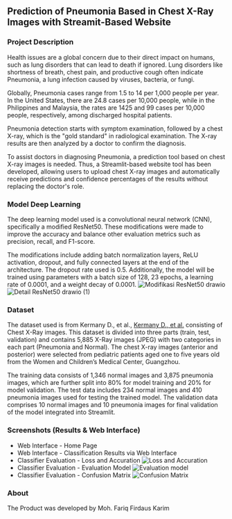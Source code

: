 ## Prediction of Pneumonia Based in Chest X-Ray Images with Streamit-Based Website

### Project Description 
Health issues are a global concern due to their direct impact on humans, such as lung disorders that can lead to death if ignored. Lung disorders like shortness of breath, chest pain, and productive cough often indicate Pneumonia, a lung infection caused by viruses, bacteria, or fungi.

Globally, Pneumonia cases range from 1.5 to 14 per 1,000 people per year. In the United States, there are 24.8 cases per 10,000 people, while in the Philippines and Malaysia, the rates are 1425 and 99 cases per 10,000 people, respectively, among discharged hospital patients.

Pneumonia detection starts with symptom examination, followed by a chest X-ray, which is the "gold standard" in radiological examination. The X-ray results are then analyzed by a doctor to confirm the diagnosis.

To assist doctors in diagnosing Pneumonia, a prediction tool based on chest X-ray images is needed. Thus, a Streamlit-based website tool has been developed, allowing users to upload chest X-ray images and automatically receive predictions and confidence percentages of the results without replacing the doctor's role.

### Model Deep Learning
The deep learning model used is a convolutional neural network (CNN), specifically a modified ResNet50. These modifications were made to improve the accuracy and balance other evaluation metrics such as precision, recall, and F1-score.

The modifications include adding batch normalization layers, ReLU activation, dropout, and fully connected layers at the end of the architecture. The dropout rate used is 0.5. Additionally, the model will be trained using parameters with a batch size of 128, 23 epochs, a learning rate of 0.0001, and a weight decay of 0.0001.
![Modifikasi ResNet50 drawio](https://github.com/user-attachments/assets/0810abcb-7a15-42ff-9e8f-e597c8cd11a8)
![Detail ResNet50 drawio (1)](https://github.com/user-attachments/assets/519172a1-28e7-4304-80fc-3380657f0ee9)

### Dataset
The dataset used is from Kermany D., et al., [Kermany D., et al.](https://data.mendeley.com/datasets/rscbjbr9sj/3) consisting of Chest X-Ray images. This dataset is divided into three parts (train, test, validation) and contains 5,885 X-Ray images (JPEG) with two categories in each part (Pneumonia and Normal). The chest X-ray images (anterior and posterior) were selected from pediatric patients aged one to five years old from the Women and Children’s Medical Center, Guangzhou.

The training data consists of 1,346 normal images and 3,875 pneumonia images, which are further split into 80% for model training and 20% for model validation. The test data includes 234 normal images and 410 pneumonia images used for testing the trained model. The validation data comprises 10 normal images and 10 pneumonia images for final validation of the model integrated into Streamlit.

### Screenshots (Results & Web Interface)
- Web Interface - Home Page
- Web Interface - Classification Results via Web Interface
- Classifier Evaluation - Loss and Accuration
![Loss and Accuration](https://github.com/user-attachments/assets/061da0c4-899e-42bd-a4e4-a8a1157cf748)
- Classifier Evaluation - Evaluation Model
![Evaluation model](https://github.com/user-attachments/assets/ecb1ba1c-a105-4075-af8c-84ea6a62293b)
- Classifier Evaluation - Confusion Matrix
![Confusion Matrix](https://github.com/user-attachments/assets/caf6f4f7-44f1-4991-b105-59c96f0b2049)

### About
The Product was developed by Moh. Fariq Firdaus Karim
